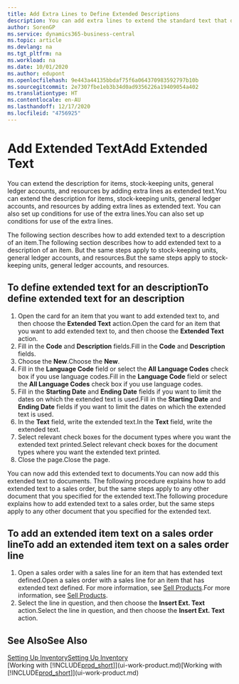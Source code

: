 ```yaml
---
title: Add Extra Lines to Define Extended Descriptions
description: You can add extra lines to extend the standard text that describes an item, a G/L account, and other data.
author: SorenGP
ms.service: dynamics365-business-central
ms.topic: article
ms.devlang: na
ms.tgt_pltfrm: na
ms.workload: na
ms.date: 10/01/2020
ms.author: edupont
ms.openlocfilehash: 9e443a44135bbdaf75f6a064370983592797b10b
ms.sourcegitcommit: 2e7307fbe1eb3b34d0ad9356226a19409054a402
ms.translationtype: HT
ms.contentlocale: en-AU
ms.lasthandoff: 12/17/2020
ms.locfileid: "4756925"
---
```

# <a name="add-extended-text"></a><span data-ttu-id="5f233-103">Add Extended Text</span><span class="sxs-lookup"><span data-stu-id="5f233-103">Add Extended Text</span></span>

<span data-ttu-id="5f233-104">You can extend the description for items, stock-keeping units, general ledger accounts, and resources by adding extra lines as extended text.</span><span class="sxs-lookup"><span data-stu-id="5f233-104">You can extend the description for items, stock-keeping units, general ledger accounts, and resources by adding extra lines as extended text.</span></span> <span data-ttu-id="5f233-105">You can also set up conditions for use of the extra lines.</span><span class="sxs-lookup"><span data-stu-id="5f233-105">You can also set up conditions for use of the extra lines.</span></span>  

<span data-ttu-id="5f233-106">The following section describes how to add extended text to a description of an item.</span><span class="sxs-lookup"><span data-stu-id="5f233-106">The following section describes how to add extended text to a description of an item.</span></span> <span data-ttu-id="5f233-107">But the same steps apply to stock-keeping units, general ledger accounts, and resources.</span><span class="sxs-lookup"><span data-stu-id="5f233-107">But the same steps apply to stock-keeping units, general ledger accounts, and resources.</span></span>  

## <a name="to-define-extended-text-for-an-description"></a><span data-ttu-id="5f233-108">To define extended text for an description</span><span class="sxs-lookup"><span data-stu-id="5f233-108">To define extended text for an description</span></span>

1. <span data-ttu-id="5f233-109">Open the card for an item that you want to add extended text to, and then choose the **Extended Text** action.</span><span class="sxs-lookup"><span data-stu-id="5f233-109">Open the card for an item that you want to add extended text to, and then choose the **Extended Text** action.</span></span>
2. <span data-ttu-id="5f233-110">Fill in the **Code** and **Description** fields.</span><span class="sxs-lookup"><span data-stu-id="5f233-110">Fill in the **Code** and **Description** fields.</span></span>
3. <span data-ttu-id="5f233-111">Choose the **New**.</span><span class="sxs-lookup"><span data-stu-id="5f233-111">Choose the **New**.</span></span>
4. <span data-ttu-id="5f233-112">Fill in the **Language Code** field or select the **All Language Codes** check box if you use language codes.</span><span class="sxs-lookup"><span data-stu-id="5f233-112">Fill in the **Language Code** field or select the **All Language Codes** check box if you use language codes.</span></span>
5. <span data-ttu-id="5f233-113">Fill in the **Starting Date** and **Ending Date** fields if you want to limit the dates on which the extended text is used.</span><span class="sxs-lookup"><span data-stu-id="5f233-113">Fill in the **Starting Date** and **Ending Date** fields if you want to limit the dates on which the extended text is used.</span></span>
6. <span data-ttu-id="5f233-114">In the **Text** field, write the extended text.</span><span class="sxs-lookup"><span data-stu-id="5f233-114">In the **Text** field, write the extended text.</span></span>
7. <span data-ttu-id="5f233-115">Select relevant check boxes for the document types where you want the extended text printed.</span><span class="sxs-lookup"><span data-stu-id="5f233-115">Select relevant check boxes for the document types where you want the extended text printed.</span></span>
8. <span data-ttu-id="5f233-116">Close the page.</span><span class="sxs-lookup"><span data-stu-id="5f233-116">Close the page.</span></span>

<span data-ttu-id="5f233-117">You can now add this extended text to documents.</span><span class="sxs-lookup"><span data-stu-id="5f233-117">You can now add this extended text to documents.</span></span> <span data-ttu-id="5f233-118">The following procedure explains how to add extended text to a sales order, but the same steps apply to any other document that you specified for the extended text.</span><span class="sxs-lookup"><span data-stu-id="5f233-118">The following procedure explains how to add extended text to a sales order, but the same steps apply to any other document that you specified for the extended text.</span></span>  

## <a name="to-add-an-extended-item-text-on-a-sales-order-line"></a><span data-ttu-id="5f233-119">To add an extended item text on a sales order line</span><span class="sxs-lookup"><span data-stu-id="5f233-119">To add an extended item text on a sales order line</span></span>

1. <span data-ttu-id="5f233-120">Open a sales order with a sales line for an item that has extended text defined.</span><span class="sxs-lookup"><span data-stu-id="5f233-120">Open a sales order with a sales line for an item that has extended text defined.</span></span> <span data-ttu-id="5f233-121">For more information, see [Sell Products](sales-how-sell-products.md).</span><span class="sxs-lookup"><span data-stu-id="5f233-121">For more information, see [Sell Products](sales-how-sell-products.md).</span></span>
2. <span data-ttu-id="5f233-122">Select the line in question, and then choose the **Insert Ext. Text** action.</span><span class="sxs-lookup"><span data-stu-id="5f233-122">Select the line in question, and then choose the **Insert Ext. Text** action.</span></span>

## <a name="see-also"></a><span data-ttu-id="5f233-123">See Also</span><span class="sxs-lookup"><span data-stu-id="5f233-123">See Also</span></span>

[<span data-ttu-id="5f233-124">Setting Up Inventory</span><span class="sxs-lookup"><span data-stu-id="5f233-124">Setting Up Inventory</span></span>](inventory-setup-inventory.md)  
<span data-ttu-id="5f233-125">[Working with [!INCLUDE[prod_short](includes/prod_short.md)]](ui-work-product.md)</span><span class="sxs-lookup"><span data-stu-id="5f233-125">[Working with [!INCLUDE[prod_short](includes/prod_short.md)]](ui-work-product.md)</span></span>
